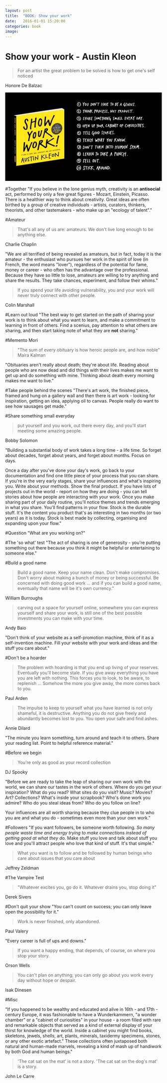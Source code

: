 ```yaml
---
layout: post
title:  "BOOK: Show your work"
date:   2016-01-01 15:20:00
categories: book
image:
---
```


# Show your work - Austin Kleon

>For an artist the great problem to be solved is how to get one's self noticed

Honore De Balzac

![](/assets/article_images/2016-01-01-show-your-work/showyourwork.jpg)

#Together
"If you believe in the lone genius myth, creativity is an **antisocial** act, performed by only a few great figures - Mozart, Einstein, Picasso.
There is a healthier way to think about creativity. Great ideas are often birthed by a group of creative individuals - artists, curators, thinkers, theorists, and other tastemakers - who make up an "ecology of talent"."

#Amateur
> That's all any of us are: amateurs. We don't live long enough to be anything else.

Charlie Chaplin

"We are all terrified of being revealed as amateurs, but in fact, today it is the amateur - the enthusiast who pursues her work in the spirit of love (in French, the word means "lover"), regardless of the potential for fame, money or career - who often has the advantage over the professional.
Because they have so little to lose, amateurs are willing to try anything and share the results. They take chances, experiment, and follow their whims."

>If you spend your life avoiding vulnerability, you and your work will never truly connect with other people.

Colin Marshall

#Learn out loud
"The best way to get started on the path of sharing your work is to think about what you want to learn, and make a commitment to learning in front of others. 
Find a scenius, pay attention to what others are sharing, and then start taking note of what they are **not** sharing."

#Memento Mori
>"The sum of every obituary is how heroic people are, and how noble"
Maira Kalman

"Obituaries aren't really about death; they're about life. Reading about people who are now dead and did things with their lives makes me want to get up and do something with mine. Thinking about death every morning makes me want to live."
 
#Take people behind the scenes
"There's art work, the finished piece, framed and hung on a gallery wall and then there is art work - looking for inspiration, getting an idea, applying oil to canvas.
People really do want to see how sausages get made."

#Share something small everyday
>put yourself and you work, out there every day, and you'll start meeting some amazing people.

Bobby Solomon

"Building a substantial body of work takes a long time - a life time. So forget about decades, forget about years, and forget about months. Focus on days.

Once a day after you've done your day's work, go back to your documentation and find one little piece of your process that you can share. 
If you're in the very early stages, share your influences and what's inspiring you. Write about your methods. Show the final product.
If you have lots of projects out in the world - report on how they are doing - you can tell stories about how people are interacting with your work.
Once you make sharing part of your daily routine, you'll notice themes and trends emerging in what you share. You'll find patterns in your flow.
Stock is the durable stuff. It's the content you product that's as interesting in two months (or two years) as it is today. 
Stock is best made by collecting, organising and expanding upon your flow."

#Question
"What are you working on?"

#The 'so what' test
"The act of sharing is one of generosity - you're putting something out there because you think it might be helpful or entertaining to someone else."

#Build a good name
> Build a good name. Keep your name clean. Don't make compromises. Don't worry about making a bunch of money or being successful. Be concerned with doing good work ... and if you can build a good name, eventually that name will be it's own currency."

William Burroughs

>carving out a space for yourself online, somewhere you can express yourself and share your work, is still one of the best possible investments you can make with your time.

Andy Baio

"Don't think of your website as a self-promotion machine, think of it as a self-invention machine. Fill your website with your work and ideas and the stuff you care about."

#Don't be a hoarder
> The problem with hoarding is that you end up living of your reserves. Eventually you'll become stale. If you give away everything you have you are left with nothing. This forces you to look, to be aware, to replenish ... Somehow the more you give away, the more comes back to you.

Paul Arden

> The impulse to keep to yourself what you have learned is not only shameful, it is destructive. Anything you do not give freely and abundantly becomes lost to you. You open your safe and find ashes.

Annie Dilard

"The minute you learn something, turn around and teach it to others. Share your reading list. Point to helpful reference material."

#Before we begin
> You're only as good as your record collection

DJ Spooky

"Before we are ready to take the leap of sharing our own work with the world, we can share our tastes in the work of others.
Where do you get your inspiration? What do you read? What sites do you visit? Music? Movies? Art? Collections? What's inside your scrapbook? Who's done work you admire? Who do you steal ideas from? Who do you follow on line?

Your influences are all worth sharing because they clue people in to who you are and what you do - sometimes even more than your own work."

#Followers
"If you want followers, be someone worth following. *So many people waste time and energy trying to make connections instead of getting good at what they do.*
Make stuff you love and talk about stuff you love and you'll attract people who love that kind of stuff. It's that simple."

>What you want is to follow and be followed by human beings who care about issues that you care about

Jeffrey Zeldman

#The Vampire Test
>"Whatever excites you, go do it. Whatever drains you, stop doing it"

Derek Sivers

#Don't quit your show
"You can't count on success; you can only leave open the possibility for it."

> Work is never finished, only abandoned.

Paul Valery

"Every career is full of ups and downs."

>If you want a happy ending, that depends, of course, on where you stop your story.

Orson Wells

>You can't plan on anything; you can only go about you work every day without hope or despair.

Isak Dinesen

#Misc

"If you happened to be wealthy and educated and alive in 16th - and 17th - century Europe, it was fashionable to have a Wunderkammern, "a wonder chamber" or a "cabinet of curiosities" in your house - a room filled with rare and remarkable objects that served as a kind of external display of your thirst for knowledge of the world.
Inside a cabinet you might find books, skeletons, jewels, shells, art, plants, minerals, taxidermy specimens, stones, or any other exotic artefact."
These collections often juxtaposed both natural and human-made marvels, revealing a kind of mash up of handiwork by both God and human beings."

>'The cat sat on the mat' is not a story. 'The cat sat on the dog's mat' is a story.

John Le Carre
